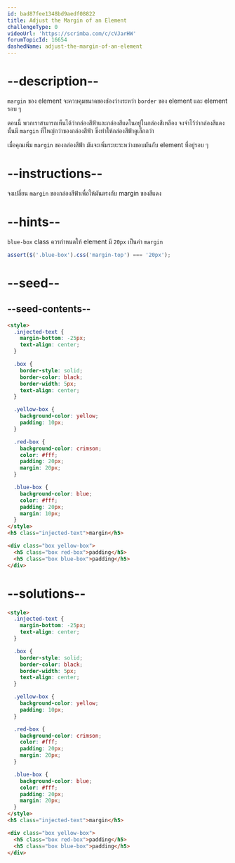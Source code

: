 ```yaml
---
id: bad87fee1348bd9aedf08822
title: Adjust the Margin of an Element
challengeType: 0
videoUrl: 'https://scrimba.com/c/cVJarHW'
forumTopicId: 16654
dashedName: adjust-the-margin-of-an-element
---
```


# --description--

`margin` ของ element จะควบคุมขนาดของช่องว่างระหว่า `border` ของ element และ element รอบ ๆ

ตอนนี้ พวกเราสามารถเห็นได้ว่ากล่องสีฟ้าและกล่องสีแดในอยู่ในกล่องสีเหลือง
จงจำไว้ว่ากล่องสีแดงนั้นมี `margin` ที่ใหญ่กว่าของกล่องสีฟ้า ซึ่งทำให้กล่องสีฟ้าดูเล็กกว่า 

เมื่อคุณเพิ่ม `margin` ของกล่องสีฟ้า มันจะเพิ่มระยะระหว่างขอบมันกับ element ที่อยู่รอบ ๆ

# --instructions--

จงเปลี่ยน `margin` ของกล่องสีฟ้าเพื่อให้มันตรงกับ margin ของสีแดง
# --hints--

`blue-box` class ควรกำหนดให้ element มี `20px` เป็นค่า `margin`

```js
assert($('.blue-box').css('margin-top') === '20px');
```

# --seed--

## --seed-contents--

```html
<style>
  .injected-text {
    margin-bottom: -25px;
    text-align: center;
  }

  .box {
    border-style: solid;
    border-color: black;
    border-width: 5px;
    text-align: center;
  }

  .yellow-box {
    background-color: yellow;
    padding: 10px;
  }

  .red-box {
    background-color: crimson;
    color: #fff;
    padding: 20px;
    margin: 20px;
  }

  .blue-box {
    background-color: blue;
    color: #fff;
    padding: 20px;
    margin: 10px;
  }
</style>
<h5 class="injected-text">margin</h5>

<div class="box yellow-box">
  <h5 class="box red-box">padding</h5>
  <h5 class="box blue-box">padding</h5>
</div>
```

# --solutions--

```html
<style>
  .injected-text {
    margin-bottom: -25px;
    text-align: center;
  }

  .box {
    border-style: solid;
    border-color: black;
    border-width: 5px;
    text-align: center;
  }

  .yellow-box {
    background-color: yellow;
    padding: 10px;
  }

  .red-box {
    background-color: crimson;
    color: #fff;
    padding: 20px;
    margin: 20px;
  }

  .blue-box {
    background-color: blue;
    color: #fff;
    padding: 20px;
    margin: 20px;
  }
</style>
<h5 class="injected-text">margin</h5>

<div class="box yellow-box">
  <h5 class="box red-box">padding</h5>
  <h5 class="box blue-box">padding</h5>
</div>
```
